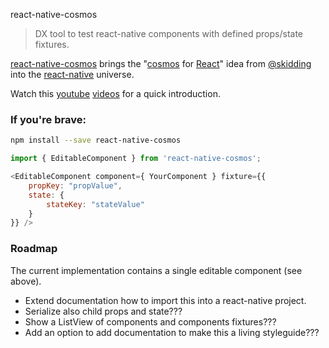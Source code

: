 react-native-cosmos

> DX tool to test react-native components with defined props/state fixtures.

[react-native-cosmos](https://github.com/jerolimov/react-native-cosmos)
brings the "[cosmos](https://github.com/skidding/cosmos) for
[React](http://facebook.github.io/react/)" idea from
[@skidding](https://twitter.com/skidding) into the
[react-native](https://facebook.github.io/react-native/) universe.

Watch this
[youtube](https://www.dropbox.com/s/wksnkea3vzs5jcy/react-native-cosmos.mov?dl=0)
[videos](https://www.dropbox.com/s/i5mi783zi8bsiic/react-native-cosmos2.mov?dl=0)
for a quick introduction.

### If you're brave:

```bash
npm install --save react-native-cosmos
```

```js
import { EditableComponent } from 'react-native-cosmos';

<EditableComponent component={ YourComponent } fixture={{
    propKey: "propValue",
    state: {
        stateKey: "stateValue"
    }
}} />
```

### Roadmap

The current implementation contains a single editable component (see above).

* Extend documentation how to import this into a react-native project.
* Serialize also child props and state???
* Show a ListView of components and components fixtures???
* Add an option to add documentation to make this a living styleguide???
